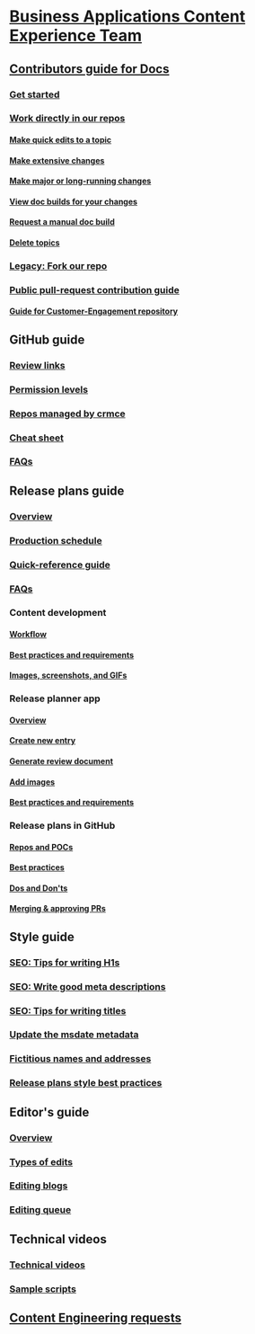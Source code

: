 # [Business Applications Content Experience Team](index.md)
## [Contributors guide for Docs](contributors-guide.md)
### [Get started](get-started.md)
### [Work directly in our repos](work-repos.md)
#### [Make quick edits to a topic](make-quick-edits.md)
#### [Make extensive changes](make-extensive-changes.md)
#### [Make major or long-running changes](make-major-changes.md)
#### [View doc builds for your changes](view-doc-builds.md)
#### [Request a manual doc build](request-doc-build.md)
#### [Delete topics](delete-rename.md)
### [Legacy: Fork our repo](legacy-fork-repo.md) 
### [Public pull-request contribution guide](public-pr-contribution-guide.md)
#### [Guide for Customer-Engagement repository](public-pr-contribution-guide-ce.md)
## GitHub guide
### [Review links](review-links.md)
### [Permission levels](permission-levels.md)
### [Repos managed by crmce](crmce-repos.md)
### [Cheat sheet](gh-cheat-sheet.md)
### [FAQs](GitHub-FAQ.md)
## Release plans guide
### [Overview](rn-guide.md)
### [Production schedule](rn-production-schedule.md)
### [Quick-reference guide](rn-quick-reference-guide.md)
### [FAQs](Tool-FAQ.md)
### Content development
#### [Workflow](rn-content-workflow.md)
#### [Best practices and requirements](rn-dos-donts.md)
#### [Images, screenshots, and GIFs](rn-images-and-screenshots.md)
### Release planner app
#### [Overview](tool-get-started.md)
#### [Create new entry](tool-create-new-entry.md)
#### [Generate review document](generate-review-document.md)
#### [Add images](add-images.md)
#### [Best practices and requirements](tool-best-practices.md)
### Release plans in GitHub
#### [Repos and POCs](rn-repo.md)
#### [Best practices](rn-gh-best-practices.md)
#### [Dos and Don'ts](rn-gh-dos-and-donts.md)
#### [Merging & approving PRs](rn-gh-merging-approving-prs.md)
## Style guide
### [SEO: Tips for writing H1s](write-a-heading-1.md)
### [SEO: Write good meta descriptions](write-good-descriptions.md)
### [SEO: Tips for writing titles](write-titles.md)
### [Update the msdate metadata](msdate.md) 
### [Fictitious names and addresses](fictitious-names.md)
### [Release plans style best practices](style-tips.md)
## Editor's guide
### [Overview](editor-guide.md)
### [Types of edits](types-of-edits.md)
### [Editing blogs](editing-blogs.md)
### [Editing queue](editing-queue.md)
## Technical videos
### [Technical videos](tv-technical-videos.md)
### [Sample scripts](tv-sample-scripts.md)
## [Content Engineering requests](content-engineering-requests.md)
